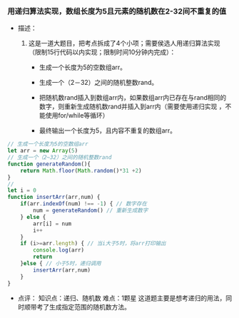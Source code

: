 ### 用递归算法实现，数组长度为5且元素的随机数在2-32间不重复的值

 - 描述：

   1. 这是一道大题目，把考点拆成了4个小项；需要侯选人用递归算法实现（限制15行代码以内实现；限制时间10分钟内完成）：

      - 生成一个长度为5的空数组arr。

      - 生成一个（2－32）之间的随机整数rand。

      -  把随机数rand插入到数组arr内，如果数组arr内已存在与rand相同的数字，则重新生成随机数rand并插入到arr内（需要使用递归实现 ，不能使用for/while等循环）

      - 最终输出一个长度为5，且内容不重复的数组arr。

        

```js
// 生成一个长度为5的空数组arr
let arr = new Array(5)
// 生成一个（2~32）之间的随机整数rand
function generateRandom(){
    return Math.floor(Math.random()*31 +2)
}
// 
let i = 0
function insertArr(arr,num) {
    if(arr.indexOf(num) !== -1) { // 数字存在
        num = generateRandom() // 重新生成数字
    } else {
        arr[i] = num
        i++
    }
    if (i>=arr.length) { // 当i大于5时，将arr打印输出
        console.log(arr)
        return 
    }else { // 小于5时，递归调用
        insertArr(arr,num) 
    }
}

```

- 点评：
  知识点：递归、随机数
  难点：1颗星
  这道题主要是想考递归的用法，同时顺带考了生成指定范围的随机数方法。